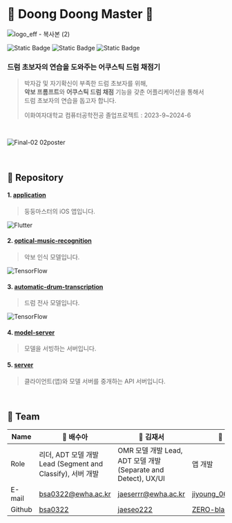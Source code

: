 # 🥁 Doong Doong Master 🥁
![logo_eff - 복사본 (2)](https://github.com/DoongDoongMaster/.github/assets/68185825/b4722081-4738-4732-a619-8ffda201da81)

<img alt="Static Badge" src="https://img.shields.io/badge/drum-orange"> <img alt="Static Badge" src="https://img.shields.io/badge/adt-yellow"> <img alt="Static Badge" src="https://img.shields.io/badge/omr-green">
### 드럼 초보자의 연습을 도와주는 어쿠스틱 드럼 채점기
> 박자감 및 자기확신이 부족한 드럼 초보자를 위해,<br/>
> **악보 프롬프트**와 **어쿠스틱 드럼 채점** 기능을 갖춘 어플리케이션을 통해서<br/>
> 드럼 초보자의 연습을 돕고자 합니다.
> 
> 이화여자대학교 컴퓨터공학전공 졸업프로젝트 : 2023-9~2024-6

<br/>

![Final-02 02poster](https://github.com/DoongDoongMaster/.github/assets/68185825/1c5e01a1-98af-454f-8425-de3494129f11)

<br/>

## 🎵 Repository

#### 1. [application](https://github.com/DoongDoongMaster/application)
> 둥둥마스터의 iOS 앱입니다.

![Flutter](https://img.shields.io/badge/Flutter-%2302569B.svg?style=for-the-badge&logo=Flutter&logoColor=white)
 
#### 2. [optical-music-recognition](https://github.com/DoongDoongMaster/optical-music-recognition)
> 악보 인식 모델입니다.

![TensorFlow](https://img.shields.io/badge/TensorFlow-%23FF6F00.svg?style=for-the-badge&logo=TensorFlow&logoColor=white)

#### 3. [automatic-drum-transcription](https://github.com/DoongDoongMaster/automatic-drum-transcription)
> 드럼 전사 모델입니다.

![TensorFlow](https://img.shields.io/badge/TensorFlow-%23FF6F00.svg?style=for-the-badge&logo=TensorFlow&logoColor=white)

#### 4. [model-server](https://github.com/DoongDoongMaster/model-server)
> 모델을 서빙하는 서버입니다.

#### 5. [server](https://github.com/DoongDoongMaster/server)
> 클라이언트(앱)와 모델 서버를 중개하는 API 서버입니다.

<br/>

## 🎼 Team

| Name | 🐤 배수아  | 🥑 김재서 | 🍠 박지영 |
| --- | --- | --- | --- |
| Role | 리더, ADT 모델 개발 Lead (Segment and Classify), 서버 개발 | OMR 모델 개발 Lead, ADT 모델 개발 (Separate and Detect), UX/UI | 앱 개발 |
| E-mail | [bsa0322@ewha.ac.kr](mailto:bsa0322@ewha.ac.kr) | [jaeserrr@ewha.ac.kr](mailto:jaeserrr@ewha.ac.kr) | [jiyoung_06@ewha.ac.kr](mailto:jiyoung_06@ewha.ac.kr) |
| Github | [bsa0322](https://github.com/bsa0322) | [jaeseo222](https://github.com/jaeseo222) | [ZERO-black](https://github.com/ZERO-black) |
